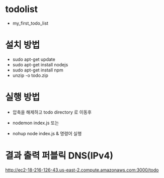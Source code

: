 # todolist
- my_first_todo_list

# 설치 방법
- sudo apt-get update
- sudo apt-get install nodejs
- sudo apt-get install npm
- unzip -o todo.zip

# 실행 방법
- 압축을 해제하고 todo directory 로 이동후

- nodemon index.js 
또는
- nohup node index.js &
명령어 실행

# 결과 출력 퍼블릭 DNS(IPv4)
<http://ec2-18-216-126-43.us-east-2.compute.amazonaws.com:3000/todo>
